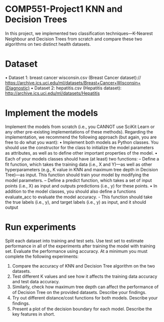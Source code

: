 # COMP551-Project1 KNN and Decision Trees
In this project, we implemented two classiﬁcation techniques—K-Nearest Neighbour and Decision Trees from scratch and compare these two algorithms on two distinct health datasets.

# Dataset
• Dataset 1: breast cancer wisconsin.csv (Breast Cancer dataset)://
https://archive.ics.uci.edu/ml/datasets/Breast+Cancer+Wisconsin+(Diagnostic)
• Dataset 2: hepatitis.csv (Hepatitis dataset):
http://archive.ics.uci.edu/ml/datasets/Hepatitis

# Implement the models
Implement the models from scratch (i.e., you CANNOT use SciKit Learn or any other pre-existing implementations of these methods).
Regarding the implementation, we recommend the following approach (but again, you are free to do what you want):
• Implement both models as Python classes. You should use the constructor for the class to initialize the model parameters as attributes, as well as to deﬁne other important properties of the model.
• Each of your models classes should have (at least) two functions:
    – Deﬁne a fit function, which takes the training data (i.e., X and Y)—as well as other hyperparameters (e.g., K value in KNN and maximum tree depth in Decision Tree)—as input. This function should train your model by modifying the model parameters.
    – Deﬁne a predict function, which takes a set of input points (i.e., X) as input and outputs predictions (i.e., y) for these points.
• In addition to the model classes, you should also deﬁne a functions evaluate_acc to evaluate the model accuracy.
    - This function should take the true labels (i.e., y), and target labels (i.e., y) as input, and it should output 
# Run experiments
Split each dataset into training and test sets. Use test set to estimate performance in all of the experiments after training the model with training set. Evaluate the performance using accuracy. At a minimum you must complete the following experiments:
  1. Compare the accuracy of KNN and Decision Tree algorithm on the two datasets.
  2. Test different K values and see how it affects the training data accuracy and test data accuracy.
  3. Similarly, check how maximum tree depth can affect the performance of of Decision Tree on the provided datasets. Describe your ﬁndings.
  4. Try out different distance/cost functions for both models. Describe your ﬁndings.
  5. Present a plot of the decision boundary for each model. Describe the key features in short.
